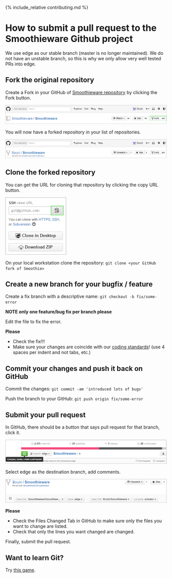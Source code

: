 
{% include_relative contributing.md %}

# How to submit a pull request to the Smoothieware Github project

<sl-alert variant="neutral" open>
  <sl-icon slot="icon" name="info-circle"></sl-icon>
  We use edge as our stable branch (master is no longer maintained). We do not have an unstable branch, so this is why we only allow very well tested PRs into edge.
</sl-alert>

## Fork the original repository

Create a Fork in your GitHub of [Smoothieware repository](https://github.com/Smoothieware/Smoothieware.git) by clicking the Fork button.

![Fork button](images/github-1.png)

You will now have a forked repository in your list of repositories.

![Forked repository](images/github-2.png)

## Clone the forked repository

You can get the URL for cloning that repository by clicking the copy URL button.

![Copy URL button](images/github-3.png)

On your local workstation clone the repository: `git clone <your GitHub fork of Smoothie>`

## Create a new branch for your bugfix / feature

Create a fix branch with a descriptive name: `git checkout -b fix/some-error`

<sl-alert variant="warning" open>
  <sl-icon slot="icon" name="exclamation-triangle"></sl-icon>
  <strong>NOTE only one feature/bug fix per branch please</strong>
</sl-alert>

Edit the file to fix the error.

<sl-alert variant="warning" open>
  <sl-icon slot="icon" name="exclamation-triangle"></sl-icon>
  <strong>Please</strong>
  <ul>
    <li>Check the fix!!!</li>
    <li>Make sure your changes are coincide with our <a href="coding-standards.md">coding standards</a>! (use 4 spaces per indent and not tabs, etc.)</li>
  </ul>
</sl-alert>

## Commit your changes and push it back on GitHub

Commit the changes: `git commit -am 'introduced lots of bugs'`

Push the branch to your GitHub: `git push origin fix/some-error`

## Submit your pull request

In GitHub, there should be a button that says pull request for that branch, click it.

![Pull request button](images/github-4.png)

Select edge as the destination branch, add comments.

![Selecting branch](images/github-5.png)

<sl-alert variant="warning" open>
  <sl-icon slot="icon" name="exclamation-triangle"></sl-icon>
  <strong>Please</strong>
  <ul>
    <li>Check the Files Changed Tab in GitHub to make sure only the files you want to change are listed.</li>
    <li>Check that only the lines you want changed are changed.</li>
  </ul>
</sl-alert>

Finally, submit the pull request.

## Want to learn Git?

Try [this game](http://pcottle.github.io/learnGitBranching/).
